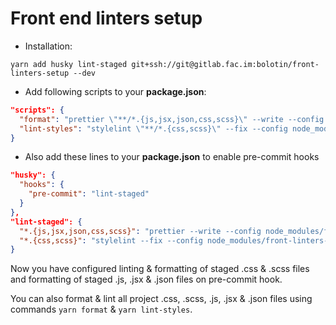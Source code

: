 # Front end linters setup

* Installation: 
```
yarn add husky lint-staged git+ssh://git@gitlab.fac.im:bolotin/front-linters-setup --dev
```

* Add following scripts to your **package.json**:
```json
"scripts": {
  "format": "prettier \"**/*.{js,jsx,json,css,scss}\" --write --config node_modules/front-linters-setup/configs/prettier/config.json --ignore-path node_modules/front-linters-setup/configs/.ignore",
  "lint-styles": "stylelint \"**/*.{css,scss}\" --fix --config node_modules/front-linters-setup/configs/stylelint/formatConfig.json --ignore-path node_modules/front-linters-setup/configs/.ignore"
}
```

* Also add these lines to your **package.json** to enable pre-commit hooks
```json
"husky": {
  "hooks": {
    "pre-commit": "lint-staged"
  }
},
"lint-staged": {
  "*.{js,jsx,json,css,scss}": "prettier --write --config node_modules/front-linters-setup/configs/prettier/config.json --ignore-path node_modules/front-linters-setup/configs/.ignore",
  "*.{css,scss}": "stylelint --fix --config node_modules/front-linters-setup/configs/stylelint/formatConfig.json --ignore-path node_modules/front-linters-setup/configs/.ignore"
}
```

Now you have configured linting & formatting of staged .css & .scss files and formatting of staged .js, .jsx & .json 
files on pre-commit hook.

You can also format & lint all project .css, .scss, .js, .jsx & .json files using commands `yarn format` 
& `yarn lint-styles`.
